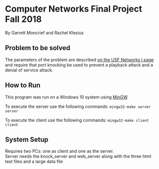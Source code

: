 <h1>Computer Networks Final Project Fall 2018</h1>
<p>By Garrett Moncrief and Rachel Klesius</p>

<h2>Problem to be solved</h2>
<p>The parameters of the problem are described <a href="http://www.csee.usf.edu/~kchriste/class2/project2.html">on the USF Networks I page</a> and require that port knocking be used to prevent a playback attack and a denial of service attack.</p>

<h2>How to Run</h2>
<p>This program was run on a Windows 10 system using <a href="http://www.mingw.org/">MinGW</a>.</p>
<p>
   To execute the server use the following commands:  
   <code>mingw32-make server<br>server</code>
</p>
<p>
   To execute the client use the following commands: 
    <code>mingw32-make client<br>client</code>
</p>

<h2>System Setup</h2>
<p>Requires two PCs: one as client and one as the server.
<br>Server needs the knock_server and web_server along with the three html test files and a large data file</p>